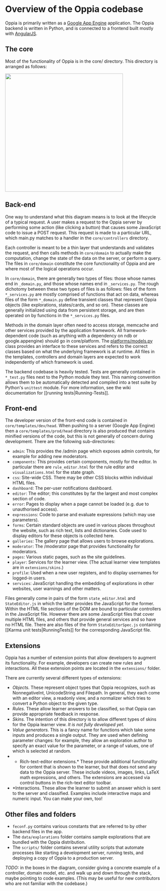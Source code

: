 # Overview of the Oppia codebase #

Oppia is primarily written as a [Google App Engine](https://developers.google.com/appengine/docs/whatisgoogleappengine) application. The Oppia backend is written in Python, and is connected to a frontend built mostly with [AngularJS](http://angularjs.org/).

## The core ##

Most of the functionality of Oppia is in the core/ directory. This directory is arranged as follows:

<img src='https://raw.githubusercontent.com/oppia/oppia/wiki/images/codebaseOverview.png' width='380'>


## Back-end ##

One way to understand what this diagram means is to look at the lifecycle of a typical request. A user makes a request to the Oppia server by performing some action (like clicking a button) that causes some JavaScript code to issue a POST request. This request is made to a particular URL, which main.py matches to a handler in the `core/controllers` directory.

Each controller is meant to be a thin layer that understands and validates the request, and then calls methods in `core/domain` to actually make the computation, change the state of the data on the server, or perform a query. The files in `core/domain` constitute the core functionality of Oppia and are where most of the logical operations occur.

In `core/domain`, there are generally two types of files: those whose names end in `_domain.py`, and those whose names end in `_services.py`. The rough dichotomy between these two types of files is as follows: files of the form `*_services.py` are mostly comprised of functions that act on data, whereas files of the form `*_domain.py` define transient classes that represent Oppia objects (like explorations, states/cards, and so on). These classes are generally initialized using data from persistent storage, and are then operated on by functions in the `*_services.py` files.

Methods in the domain layer often need to access storage, memcache and other services provided by the application framework. All framework-dependent code (such as anything with a dependency on ndb or google.appengine) should go in core/platform. The [platforms/models.py](https://github.com/oppia/oppia/tree/master/core/platform/models.py) class provides an interface to these services and refers to the correct classes based on what the underlying framework is at runtime. All files in the templates, controllers and domain layers are expected to work independently of which framework is used.

The backend codebase is heavily tested. Tests are generally contained in `*_test.py` files next to the Python module they test. This naming convention allows them to be automatically detected and compiled into a test suite by Python's `unittest` module. For more information, see the wiki documentation for [[running tests|Running-Tests]].

## Front-end ##

The developer version of the front-end code is contained in `core/templates/dev/head`. When pushing to a server (Google App Engine) then a `core/templates/prod/head` directory is also produced that contains minified versions of the code, but this is not generally of concern during development. There are the following sub-directories:

  * `admin`: This provides the /admin page which exposes admin controls, for example for adding new moderators.
  * `components`: This provides certain components, mostly for the editor. In particular there are `rule_editor.html` for the rule editor and `visualizations.html` for the state graph.
  * `css`: Site-wide CSS. There may be other CSS blocks within individual HTML files.
  * `dashboard`: The per-user notifications dashboard.
  * `editor`: The editor; this constitutes by far the largest and most complex section of code.
  * `error`: Pages to display when a page cannot be loaded (e.g. due to unauthorised access).
  * `expressions`: Code to parse and evaluate expressions (which may use parameters).
  * `forms`: Certain standard objects are used in various places throughout the website, such as rich text, lists and dictionaries. Code used to display editors for these objects is collected here.
  * `galleries`: The gallery page that allows users to browse explorations.
  * `moderator`: The /moderator page that provides functionality for moderators.
  * `pages`: Various static pages, such as the site guidelines.
  * `player`: Services for the learner view. (The actual learner view templates are in `extensions/skins`.)
  * `profile`: Used when a new user registers, and to display usernames for logged-in users.
  * `services`: JavaScript handling the embedding of explorations in other websites, user warnings and other matters.

Files generally come in pairs of the form `state_editor.html` and `StateEditor.js` in which the latter provides the JavaScript for the former. Within the HTML file sections of the DOM are bound to particular controllers in the JavaScript file. However there are some JavaScript files that cover multiple HTML files, and others that provide general services and so have no HTML file. There are also files of the form `StateEditorSpec.js` containing [[Karma unit tests|RunningTests]] for the corresponding JavaScript file.

## Extensions

Oppia has a number of extension points that allow developers to augment its functionality. For example, developers can create new rules and interactions. All these extension points are located in the `extensions/` folder.

There are currently several different types of extensions:
  * *Objects.* These represent object types that Oppia recognizes, such as NonnegativeInt, UnicodeString and Filepath. In general, they each come with an editor view, a readonly view, and a normalizer which tries to convert a Python object to the given type.
  * *Rules.* These allow learner answers to be classified, so that Oppia can provide appropriate feedback in response.
  * *Skins.* The intention of this directory is to allow different types of skins for the Oppia learner view. <i>It is not fully developed yet.</i>
  * *Value generators.* This is a fancy name for functions which take some inputs and produces a single output. They are used when defining parameter changes: for example, they allow an exploration author to specify an exact value for the parameter, or a range of values, one of which is selected at random.
  * * Rich-text-editor extensions.* These provide additional functionality for content that is shown to the learner, but that does not send any data to the Oppia server. These include videos, images, links, LaTeX math expressions, and others. The extensions are accessed via control buttons in the rich-text editor toolbar.
  * *Interactions. These allow the learner to submit an answer which is sent to the server and classified. Examples include interactive maps and numeric input. You can make your own, too!


## Other files and folders

  * `feconf.py` contains various constants that are referred to by other backend files in the app.
  * The `data/explorations` folder contains sample explorations that are bundled with the Oppia distribution.
  * The `scripts/` folder contains several utility scripts that automate processes like starting a development server, running tests, and deploying a copy of Oppia to a production server.



*TODO:* in the boxes in the diagram, consider giving a concrete example of a controller, domain model, etc. and walk up and down through the stack, maybe pointing to code examples. (This may be useful for new contributors who are not familiar with the codebase.)
